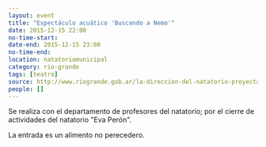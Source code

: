```yaml
---
layout: event 
title: "Espectáculo acuático 'Buscando a Nemo'"
date: 2015-12-15 22:00
no-time-start: 
date-end: 2015-12-15 23:00
no-time-end: 
location: natatoriomunicipal
category: rio-grande
tags: [teatro]
source: http://www.riogrande.gob.ar/la-direccion-del-natatorio-proyecta-diversas-actividades-en-el-marco-del-cierre-anual/
people: []
---
```


Se realiza con el departamento de profesores del natatorio; por el cierre de actividades del natatorio "Eva Perón".

La entrada es un alimento no perecedero.
